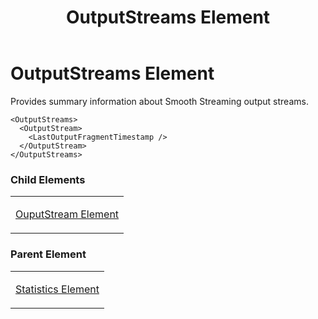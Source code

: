 ﻿---
title: OutputStreams Element
TOCTitle: OutputStreams Element
ms:assetid: 655a0fec-83bf-4a2f-8328-4c04a1d985f3
ms:mtpsurl: https://msdn.microsoft.com/en-us/library/Hh547043(v=VS.90)
ms:contentKeyID: 37836884
ms.date: 05/02/2012
mtps_version: v=VS.90
---

# OutputStreams Element

Provides summary information about Smooth Streaming output streams.

    <OutputStreams>
      <OutputStream>
        <LastOutputFragmentTimestamp />
      </OutputStream>
    </OutputStreams>

### Child Elements

<table>
<colgroup>
<col style="width: 100%" />
</colgroup>
<tbody>
<tr class="odd">
<td><p><a href="ouputstream-element.md">OuputStream Element</a></p></td>
</tr>
</tbody>
</table>


### Parent Element

<table>
<colgroup>
<col style="width: 100%" />
</colgroup>
<tbody>
<tr class="odd">
<td><p><a href="statistics-element.md">Statistics Element</a></p></td>
</tr>
</tbody>
</table>

